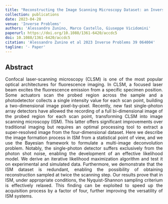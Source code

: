 ```yaml
---
title: "Reconstructing the Image Scanning Microscopy Dataset: an Inverse Problem"
collection: publications
date: 2023-04-28
venue: 'Inverse Problems'
authors: 'Alessandro Zunino, Marco Castello, Giuseppe Vicidomini'
paperurl: https://doi.org/10.1088/1361-6420/accdc5
doi: 10.1088/1361-6420/accdc5
citation: 'Alessandro Zunino et al 2023 Inverse Problems 39 064004'
tagline: '- Paper'
---
```


<h2> Abstract </h2>
<p align= "justify">
Confocal laser-scanning microscopy (CLSM) is one of the most popular optical architectures for fluorescence imaging. In CLSM, a focused laser beam excites the fluorescence emission from a specific specimen position. Some actuators scan the probed region across the sample and a photodetector collects a single intensity value for each scan point, building a two-dimensional image pixel-by-pixel. Recently, new fast single-photon array detectors have allowed the recording of a full bi-dimensional image of the probed region for each scan point, transforming CLSM into image scanning microscopy (ISM). This latter offers significant improvements over traditional imaging but requires an optimal processing tool to extract a super-resolved image from the four-dimensional dataset. Here we describe the image formation process in ISM from a statistical point of view, and we use the Bayesian framework to formulate a multi-image deconvolution problem. Notably, the single-photon detector suffers exclusively from the photon shot noise, enabling the development of an effective likelihood model. We derive an iterative likelihood maximization algorithm and test it on experimental and simulated data. Furthermore, we demonstrate that the ISM dataset is redundant, enabling the possibility of obtaining reconstruction sampled at twice the scanning step. Our results prove that in ISM, under appropriate conditions, the Nyquist-Shannon sampling criterium is effectively relaxed. This finding can be exploited to speed up the acquisition process by a factor of four, further improving the versatility of ISM systems.  

  
